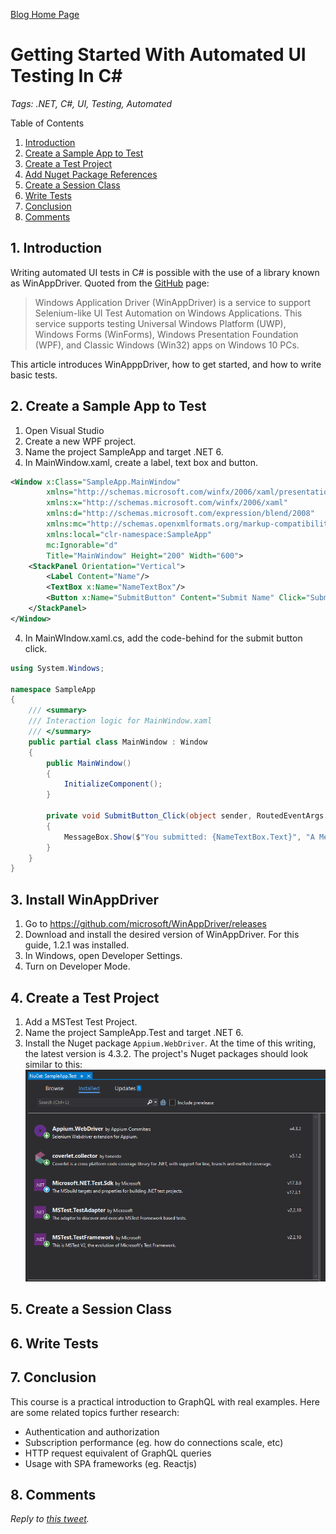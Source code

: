 [Blog Home Page](../../README.md)

# Getting Started With Automated UI Testing In C#

_Tags: .NET, C#, UI, Testing, Automated_

Table of Contents
1. [Introduction](#intro)
2. [Create a Sample App to Test](#sample)
2. [Create a Test Project](#project)
3. [Add Nuget Package References](#nuget)
4. [Create a Session Class](#session)
5. [Write Tests](#tests)
6. [Conclusion](#conclusion)
7. [Comments](#comments)

## 1. <a name='intro'></a>Introduction

Writing automated UI tests in C# is possible with the use of a library known as WinAppDriver. Quoted from the [GitHub](https://github.com/microsoft/WinAppDriver) page:

> Windows Application Driver (WinAppDriver) is a service to support Selenium-like UI Test Automation on Windows Applications. This service supports testing Universal Windows Platform (UWP), Windows Forms (WinForms), Windows Presentation Foundation (WPF), and Classic Windows (Win32) apps on Windows 10 PCs.

This article introduces WinApppDriver, how to get started, and how to write basic tests.

## 2. <a name='sample'></a>Create a Sample App to Test

1. Open Visual Studio
2. Create a new WPF project.
3. Name the project SampleApp and target .NET 6.
3. In MainWindow.xaml, create a label, text box and button.
```xml
<Window x:Class="SampleApp.MainWindow"
        xmlns="http://schemas.microsoft.com/winfx/2006/xaml/presentation"
        xmlns:x="http://schemas.microsoft.com/winfx/2006/xaml"
        xmlns:d="http://schemas.microsoft.com/expression/blend/2008"
        xmlns:mc="http://schemas.openxmlformats.org/markup-compatibility/2006"
        xmlns:local="clr-namespace:SampleApp"
        mc:Ignorable="d"
        Title="MainWindow" Height="200" Width="600">
    <StackPanel Orientation="Vertical">
        <Label Content="Name"/>
        <TextBox x:Name="NameTextBox"/>
        <Button x:Name="SubmitButton" Content="Submit Name" Click="SubmitButton_Click"/>
    </StackPanel>
</Window>
```
4. In MainWIndow.xaml.cs, add the code-behind for the submit button click.
```csharp
using System.Windows;

namespace SampleApp
{
    /// <summary>
    /// Interaction logic for MainWindow.xaml
    /// </summary>
    public partial class MainWindow : Window
    {
        public MainWindow()
        {
            InitializeComponent();
        }

        private void SubmitButton_Click(object sender, RoutedEventArgs e)
        {
            MessageBox.Show($"You submitted: {NameTextBox.Text}", "A MessageBox", MessageBoxButton.OK);
        }
    }
}

```

## 3. <a name='install'></a>Install WinAppDriver

1. Go to https://github.com/microsoft/WinAppDriver/releases
2. Download and install the desired version of WinAppDriver. For this guide, 1.2.1 was installed.
3. In Windows, open Developer Settings.
4. Turn on Developer Mode.

## 4. <a name='project'></a>Create a Test Project

1. Add a MSTest Test Project.
2. Name the project SampleApp.Test and target .NET 6.
3. Install the Nuget package `Appium.WebDriver`. At the time of this writing, the latest version is 4.3.2. The project's Nuget packages should look similar to this:
![nuget](nuget.PNG)

## 5. <a name='session'></a>Create a Session Class


## 6. <a name='tests'></a>Write Tests


## 7. <a name='conclusion'></a>Conclusion

This course is a practical introduction to GraphQL with real examples. Here are some related topics further research:
* Authentication and authorization
* Subscription performance (eg. how do connections scale, etc)
* HTTP request equivalent of GraphQL queries
* Usage with SPA frameworks (eg. Reactjs)

## 8. <a name='comments'></a>Comments

_Reply to [this tweet](https://twitter.com/innochi_mob/status/)._